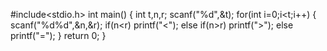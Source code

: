 #include<stdio.h>
int main()
{
int t,n,r;
scanf("%d",&t);
for(int i=0;i<t;i++)
{
scanf("%d%d",&n,&r);
if(n<r)
printf("<");
else if(n>r)
printf(">");
else
printf("=");
}
return 0;
}
